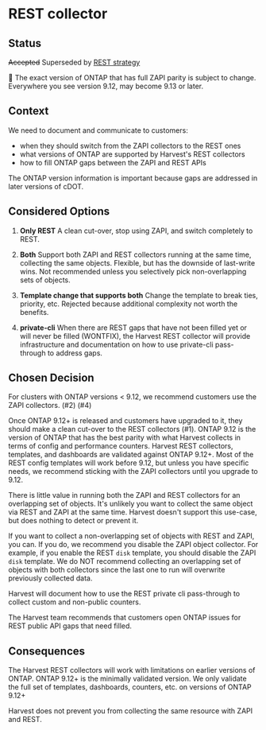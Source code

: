 # REST collector

## Status <!-- one of: In Progress, Accepted, Rejected, Superseded, Deprecated -->

~~Accepted~~
Superseded by [REST strategy](https://netapp.github.io/harvest/architecture/rest-strategy)

:construction: The exact version of ONTAP that has full ZAPI parity is subject to change. 
Everywhere you see version 9.12, may become 9.13 or later.

## Context

We need to document and communicate to customers:
- when they should switch from the ZAPI collectors to the REST ones
- what versions of ONTAP are supported by Harvest's REST collectors
- how to fill ONTAP gaps between the ZAPI and REST APIs

The ONTAP version information is important because gaps are addressed in later versions of cDOT.

## Considered Options

1. **Only REST** A clean cut-over, stop using ZAPI, and switch completely to REST.

2. **Both** Support both ZAPI and REST collectors running at the same time, collecting the same objects. Flexible, but has the downside of last-write wins. Not recommended unless you selectively pick non-overlapping sets of objects.

3. **Template change that supports both** Change the template to break ties, priority, etc. Rejected because additional complexity not worth the benefits.

4. **private-cli** When there are REST gaps that have not been filled yet or will never be filled (WONTFIX), the Harvest REST collector will provide infrastructure and documentation on how to use private-cli pass-through to address gaps.

## Chosen Decision

For clusters with ONTAP versions < 9.12, we recommend customers use the ZAPI collectors. (#2) (#4)

Once ONTAP 9.12+ is released and customers have upgraded to it, they should make a clean cut-over to the REST collectors (#1). 
ONTAP 9.12 is the version of ONTAP that has the best parity with what Harvest collects in terms of config and performance counters. 
Harvest REST collectors, templates, and dashboards are validated against ONTAP 9.12+. 
Most of the REST config templates will work before 9.12, but unless you have specific needs, we recommend sticking with the ZAPI collectors until you upgrade to 9.12.

There is little value in running both the ZAPI and REST collectors for an overlapping set of objects. 
It's unlikely you want to collect the same object via REST and ZAPI at the same time. Harvest doesn't support this use-case, but does nothing to detect or prevent it.

If you want to collect a non-overlapping set of objects with REST and ZAPI, you can. 
If you do, we recommend you disable the ZAPI object collector. 
For example, if you enable the REST `disk` template, you should disable the ZAPI `disk` template. 
We do NOT recommend collecting an overlapping set of objects with both collectors since the last one to run will overwrite previously collected data.

Harvest will document how to use the REST private cli pass-through to collect custom and non-public counters.

The Harvest team recommends that customers open ONTAP issues for REST public API gaps that need filled.

## Consequences

The Harvest REST collectors will work with limitations on earlier versions of ONTAP. 
ONTAP 9.12+ is the minimally validated version. 
We only validate the full set of templates, dashboards, counters, etc. on versions of ONTAP 9.12+

Harvest does not prevent you from collecting the same resource with ZAPI and REST.